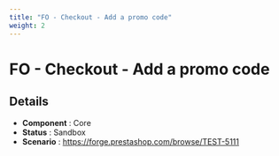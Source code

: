 ```yaml
---
title: "FO - Checkout - Add a promo code"
weight: 2
---
```


# FO - Checkout - Add a promo code
## Details
* **Component** : Core
* **Status** : Sandbox
* **Scenario** : https://forge.prestashop.com/browse/TEST-5111
